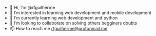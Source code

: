 - 👋 Hi, I’m @rfguilherme
- 👀 I’m interested in learning web development and mobile development 
- 🌱 I’m currently learning web development and python
- 💞️ I’m looking to collaborate on solving others begginers doubts
- 📫 How to reach me rfguilherme@protonmail.me

<!---
rfguilherme/rfguilherme is a ✨ special ✨ repository because its `README.md` (this file) appears on your GitHub profile.
You can click the Preview link to take a look at your changes.
--->
